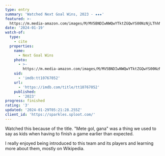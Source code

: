 ```yaml
---
type: entry
summary: 'Watched Next Goal Wins, 2023 - ★★★'
featured: >-
  https://m.media-amazon.com/images/M/MV5BNDIwNWQwYTktZGQwYS00NzNjLThhNDMtODBlYmI5N2E0NjM0XkEyXkFqcGdeQXVyMDM2NDM2MQ@@._V1_SX300.jpg
date: '2024-01-19'
watch-of:
  type:
    - cite
  properties:
    name:
      - Next Goal Wins
    photo:
      - >-
        https://m.media-amazon.com/images/M/MV5BNDIwNWQwYTktZGQwYS00NzNjLThhNDMtODBlYmI5N2E0NjM0XkEyXkFqcGdeQXVyMDM2NDM2MQ@@._V1_SX300.jpg
    uid:
      - 'imdb:tt10767052'
    url:
      - 'https://imdb.com/title/tt10767052'
    published:
      - '2023'
progress: finished
rating: '3'
updated: '2024-01-29T05:21:28.255Z'
client_id: 'https://sparkles.sploot.com/'
---
```

Watched this because of the title. "Mete gol, gana" was a thing we used to say as kids when having to finish a game earlier than expected.

I really enjoyed being introduced to this team and its players and learning more about them, mostly on Wikipedia.
